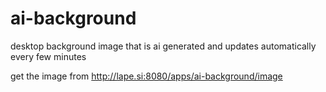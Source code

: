 # ai-background
 desktop background image that is ai generated and updates automatically every few minutes

get the image from http://lape.si:8080/apps/ai-background/image

